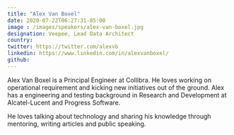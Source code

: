 ```yaml
---
title: "Alex Van Boxel"
date: 2020-07-22T06:27:31-05:00
image : /images/speakers/alex-van-boxel.jpg
designation: Veepee, Lead Data Architect
country: 
twitter: https://twitter.com/alexvb
linkedin: https://www.linkedin.com/in/alexvanboxel/
github: 
---
```


Alex Van Boxel is a Principal Engineer at Collibra. He loves working on operational requirement and kicking new initiatives out of the ground. Alex has a engineering and testing background in Research and Development at Alcatel-Lucent and Progress Software.

He loves talking about technology and sharing his knowledge through mentoring, writing articles and public speaking.
